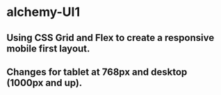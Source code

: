 # alchemy-UI1
## Using CSS Grid and Flex to create a responsive mobile first layout.
## Changes for tablet at 768px and desktop (1000px and up).

